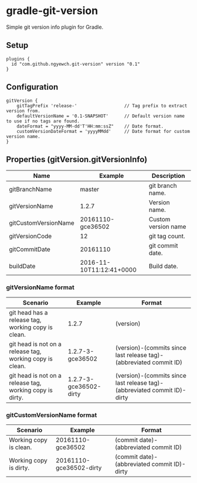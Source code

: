 # gradle-git-version

Simple git version info plugin for Gradle.

## Setup

    plugins {
      id "com.github.ngyewch.git-version" version "0.1"
    }

## Configuration

    gitVersion {
        gitTagPrefix 'release-'                  // Tag prefix to extract version from.
        defaultVersionName = '0.1-SNAPSHOT'      // Default version name to use if no tags are found.
        dateFormat = "yyyy-MM-dd'T'HH:mm:ssZ"    // Date format.
        customVersionDateFormat = 'yyyyMMdd'     // Date format for custom version name.
    }

## Properties (gitVersion.gitVersionInfo)

| Name                 | Example                  | Description         |
| -------------------- | ------------------------ | ------------------- |
| gitBranchName        | master                   | git branch name.    |
| gitVersionName       | 1.2.7                    | Version name.       |
| gitCustomVersionName | 20161110-gce36502        | Custom version name |
| gitVersionCode       | 12                       | git tag count.      |
| gitCommitDate        | 20161110                 | git commit date.    |
| buildDate            | 2016-11-10T11:12:41+0000 | Build date.         |

### gitVersionName format

| Scenario                                                 | Example                | Format                                                                   |
| -------------------------------------------------------- | ---------------------- | ------------------------------------------------------------------------ |
| git head has a release tag, working copy is clean.       | 1.2.7                  | (version)                                                                |
| git head is not on a release tag, working copy is clean. | 1.2.7-3-gce36502       | (version)-(commits since last release tag)-(abbreviated commit ID)       |
| git head is not on a release tag, working copy is dirty. | 1.2.7-3-gce36502-dirty | (version)-(commits since last release tag)-(abbreviated commit ID)-dirty |

### gitCustomVersionName format

| Scenario               | Example                 | Format                                      |
| ---------------------- | ----------------------- | ------------------------------------------- |
| Working copy is clean. | 20161110-gce36502       | (commit date)-(abbreviated commit ID)       |
| Working copy is dirty. | 20161110-gce36502-dirty | (commit date)-(abbreviated commit ID)-dirty |
